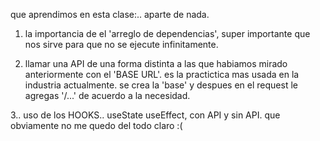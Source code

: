 que aprendimos en esta clase:.. aparte de nada.

1. la importancia de el 'arreglo de dependencias', super importante que nos sirve para
   que no se ejecute infinitamente.

2. llamar una API de una forma distinta a las que habiamos mirado anteriormente con el 'BASE URL'. es la practictica mas usada en la industria actualmente. se crea la 'base' y despues en el request le agregas '/...' de acuerdo a la necesidad.

3.. uso de los HOOKS.. useState useEffect,
con API y sin API. que obviamente no me quedo del todo claro :(
